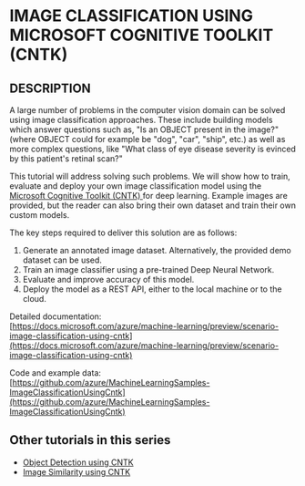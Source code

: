 
IMAGE CLASSIFICATION USING MICROSOFT COGNITIVE TOOLKIT (CNTK)
==============

## DESCRIPTION

A large number of problems in the computer vision domain can be solved using image classification approaches.
These include building models which answer questions such as, "Is an OBJECT present in the image?" (where OBJECT could for example be "dog", "car", "ship", etc.) as well as more complex questions, like "What class of eye disease severity is evinced by this patient's retinal scan?"

This tutorial will address solving such problems. We will show how to train, evaluate and deploy your own image classification model using the  [Microsoft Cognitive Toolkit (CNTK) ](https://www.microsoft.com/en-us/cognitive-toolkit/) for deep learning.
Example images are provided, but the reader can also bring their own dataset and train their own custom models.

The key steps required to deliver this solution are as follows:

1. Generate an annotated image dataset. Alternatively, the provided demo dataset can be used.
2. Train an image classifier using a pre-trained Deep Neural Network.
3. Evaluate and improve accuracy of this model.
4. Deploy the model as a REST API, either to the local machine or to the cloud.



Detailed documentation:  
 [https://docs.microsoft.com/azure/machine-learning/preview/scenario-image-classification-using-cntk](https://docs.microsoft.com/azure/machine-learning/preview/scenario-image-classification-using-cntk)

Code and example data:  
[https://github.com/azure/MachineLearningSamples-ImageClassificationUsingCntk](https://github.com/azure/MachineLearningSamples-ImageClassificationUsingCntk)

## Other tutorials in this series
- [Object Detection using CNTK](https://github.com/Azure/ObjectDetectionUsingCntk)
- [Image Similarity using CNTK](https://github.com/Azure/ImageSimilarityUsingCntk)
